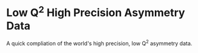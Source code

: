 # Low Q<sup>2</sup> High Precision Asymmetry Data

A quick compliation of the world's high precision, low Q$^2$ asymmetry data.
